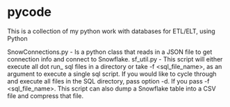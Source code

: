 # pycode
This is a collection of my python work with databases for ETL/ELT, using Python

SnowConnections.py - Is a python class that reads in a JSON file to get connection info and connect to Snowflake. 
sf_util.py - This script will either execute all dot run_ sql files in a directory or
             take -f <sql_file_name>, as an argument to execute a single sql script. If you would like
             to cycle through and execute all files in the SQL directory, pass option -d. If you pass -f 
             <sql_file_name>. This script can also dump a Snowflake table into a CSV file and compress that file.
